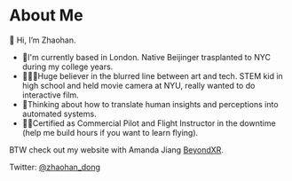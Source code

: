 <!---
zhaohan-dong/zhaohan-dong is a ✨ special ✨ repository because its `README.md` (this file) appears on your GitHub profile.
You can click the Preview link to take a look at your changes.
--->
# About Me
👋 Hi, I’m Zhaohan.

<ul>
  <li>📍I'm currently based in London. Native Beijinger trasplanted to NYC during my college years.</li>
  <li>🎥👨‍🔬Huge believer in the blurred line between art and tech. STEM kid in high school and held movie camera at NYU, really wanted to do interactive film.</li>
  <li>🤔Thinking about how to translate human insights and perceptions into automated systems.</li>
  <li>👨‍✈️Certified as Commercial Pilot and Flight Instructor in the downtime (help me build hours if you want to learn flying).</li>
</ul>

BTW check out my website with Amanda Jiang [BeyondXR](https://beyondxr.business/).

Twitter: [@zhaohan_dong](https://twitter.com/zhaohan_dong)
